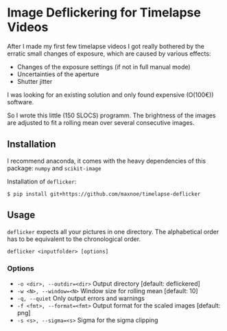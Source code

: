 # Image Deflickering for Timelapse Videos

After I made my first few timelapse videos I got really
bothered by the erratic small changes of exposure, which are caused
by various effects:
* Changes of the exposure settings (if not in full manual mode)
* Uncertainties of the aperture
* Shutter jitter

I was looking for an existing solution and only found expensive (O(100€))
software.

So I wrote this little (150 SLOCS) programm.
The brightness of the images are adjusted to fit a rolling mean over several consecutive images.


## Installation
I recommend anaconda, it comes with the heavy dependencies of this package:
`numpy` and `scikit-image`

Installation of `deflicker`:

```
$ pip install git+https://github.com/maxnoe/timelapse-deflicker
```

## Usage

`deflicker` expects all your pictures in one directory.
The alphabetical order has to be equivalent to the chronological order.

```
deflicker <inputfolder> [options]
```

### Options
* `-o <dir>, --outdir=<dir>`  Output directory [default: deflickered]
* `-w <N>, --window=<N>`      Window size for rolling mean [default: 10]
* `-q, --quiet`               Only output errors and warnings
* `-f <fmt>, --format=<fmt>`  Output format for the scaled images [default: png]
* `-s <s>, --sigma=<s>`       Sigma for the sigma clipping
